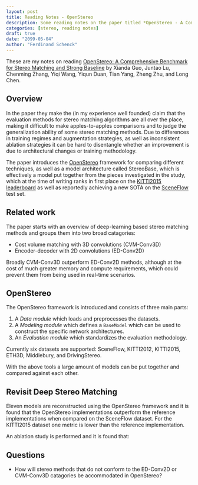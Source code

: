 ```yaml
---
layout: post
title: Reading Notes - OpenStereo
description: Some reading notes on the paper titled *OpenStereo - A Comprehensive Benchmark for Stereo Matching and Strong Baseline*
categories: [stereo, reading notes]
draft: true
date: "2099-05-04"
author: "Ferdinand Schenck"
---
```


These are my notes on reading [OpenStereo: A Comprehensive Benchmark for
Stereo Matching and Strong Baseline](https://arxiv.org/abs/2312.00343) by Xianda Guo, Juntao Lu, Chenming Zhang, Yiqi Wang, Yiqun Duan, Tian Yang, Zheng Zhu, and Long Chen.


## Overview

In the paper they make the (in my experience well founded) claim that the evaluation methods for stereo matching algorithms are all over the place, making it difficult to make apples-to-apples comparisons and to judge the generalization ability of some stereo matching methods. Due to differences in training regimes and augmentation strategies, as well as inconsistent ablation strategies it can be hard to disentangle whether an improvement is due to architectural changes or training methodology.  

The paper introduces the [OpenStereo](https://github.com/XiandaGuo/OpenStereo) framework for comparing different techniques, as well as a model architecture called StereoBase, which is effectively a model put together from the pieces investigated in the study, which at the time of writing ranks in first place on the [KITTI2015 leaderboard](https://www.cvlibs.net/datasets/kitti/eval_scene_flow.php?benchmark=stereo) as well as reportedly achieving a new SOTA on the [SceneFlow](https://lmb.informatik.uni-freiburg.de/resources/datasets/SceneFlowDatasets.en.html) test set. 

## Related work

The paper starts with an overview of deep-learning based stereo matching methods and groups them into two broad catagories: 
* Cost volume matching with 3D convolutions (CVM-Conv3D)
* Encoder-decoder with 2D convolutions (ED-Conv2D)

Broadly CVM-Conv3D outperform ED-Conv2D methods, although at the cost of much greater memory and compute requirements, which could prevent them from being used in real-time scenarios. 

## OpenStereo

The OpenStereo framework is introduced and consists of three main parts: 
1. A *Data module* which loads and preprocesses the datasets.
2. A *Modeling module* which defines a `BaseModel` which can be used to construct the specific network architectures. 
3. An *Evaluation module* which standardizes the evaluation methodology. 


Currently six datasets are supported: SceneFlow, KITTI2012, KITTI2015, ETH3D, Middlebury, and DrivingStereo. 

With the above tools a large amount of models can be put together and compared against each other. 

## Revisit Deep Stereo Matching

Eleven models are reconstructed using the OpenStereo framework and it is found that the OpenStereo implementations outperform the reference implementations when compared on the SceneFlow dataset. For the KITTI2015 dataset one metric is lower than the reference implementation.   


An ablation study is performed and it is found that: 




## Questions

* How will stereo methods that do not conform to the ED-Conv2D or CVM-Conv3D catagories be accommodated in OpenStereo? 